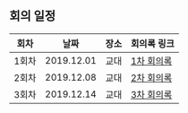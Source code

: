 ## 회의 일정

|회차|날짜|장소|회의록 링크|
|----|----|----|----|
|1회차|2019.12.01|교대|[1차 회의록](./20191201.md)|
|2회차|2019.12.08|교대|[2차 회의록](./20191208.jpg)|
|3회차|2019.12.14|교대|[3차 회의록](./20191214.md)|


